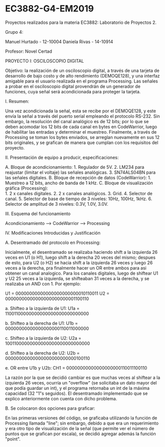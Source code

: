 # EC3882-G4-EM2019
Proyectos realizados para la materia EC3882: Laboratorio de Proyectos 2.

Grupo 4:

Manuel Hurtado - 12-10004
Daniela Rivas - 14-10914

Profesor: Novel Certad



PROYECTO I: OSCILOSCOPIO DIGITAL 

Objetivo: la realización de un osciloscopio digital, a través de una tarjeta de desarrollo de bajo costo y de alto rendimiento (DEMOQE128), y una interfaz amigable para el usuario realizada en el programa Processing. Las señales a probar en el osciloscopio digital provendrán de un generador de funciones, cuya señal será acondicionada para proteger la tarjeta.

I.	Resumen: 

   Una vez acondicionada la señal, esta se recibe por el DEMOQE128, y este envía la señal a través del puerto serial empleando el protocolo RS-232. Sin embargo, la resolución del canal analógico es de 12 bits; por lo que se deben acomodar los 12 bits de cada canal en bytes en CodeWarrior, luego de habilitar las entradas y determinar el muestreo. Finalmente, a través de Processing se toman los bytes enviados, se arreglan nuevamente en sus 12 bits originales, y se grafican de manera que cumplan con los requisitos del proyecto.

II.	Presentación de equipo a producir, especificaciones:

  A.	Bloque de acondicionamiento:
      1.	Regulador de 5V.
      2.	LM234 para reajustar (limitar el voltaje) las señales analógicas.
      3.	SN74ALS04BN para las señales digitales.
  B.	Bloque de recepción de datos (CodeWarrior):
      1.	Muestreo a 12 bits, ancho de banda de 1 kHz.
  C.	Bloque de visualización gráfica (Processing):  
      1.	2 x canales digitales.
      2.	2 x canales analógicos.
      3.	Grid.
      4.	Selector de canal. 
      5.	Selector de base de tiempo de 3 niveles: 10Hz, 100Hz, 1kHz.
      6.	Selector de amplitud de 3 niveles: 0.3V, 1.0V, 3.0V.

III. Esquema del funcionamiento

   Acondicionamiento  -->  CodeWarrior  -->  Processing

IV.	Modificaciones Introducidas y Justificación
  
  A.	Desentramado del protocolo en Processing: 
   
   Inicialmente, el desentramado se realizaba haciendo shift a la izquierda 26 veces en U1 (o H1), luego shift a la derecha 20 veces del mismo; despues de esto, para U2 (o H2) se hacia shift a la izquierda 26 veces y luego 26 veces a la derecha, pra finalmente hacer un OR entre ambos para asi obtener un canal analogico. Para los canales digitales, luego de shiftear U1 y U2 25 veces a la izquierda, se shifteaban 31 veces a la derecha, y se realizaba un AND con 1. Por ejemplo:
        
U1 = 00000000000000000000000010110011
U2 = 00000000000000000000000001100110

  a. Shifteo a la izquierda de U1:
  U1a = 11001100000000000000000000000000

  b. Shifteo a la derecha de U1:
  U1b = 00000000000000000000110011000000

  c. Shifteo a la izquierda de U2:
  U2a = 10011000000000000000000000000000

  d. Shifteo a la derecha de U2:
  U2b = 00000000000000000000000000100110

  e. OR entre U1b y U2b:
  CH1 = 00000000000000000000110011100110

   La razón por la que se decidió cambiar es que muchas veces al shiftear a la izquierda 26 veces, ocurría un "overflow" (se solicitaba un dato mayor del que podía guardar un int), y el programa retornaba un int de la máxima capacidad (32 "1"s seguidos). El desentramado implementado que se explico anteriormente con cuenta con dicho problema. 
   
B.  Se colocaron dos opciones para graficar:

  En las primeras versiones del código, se graficaba utilizando la función de Processing llamada "line"; sin embargo, debido a que era un requerimiento y era otro tipo de visualización de la señal (que permite ver el número de puntos que se grafican por escala), se decidió agregar además la función "point".


